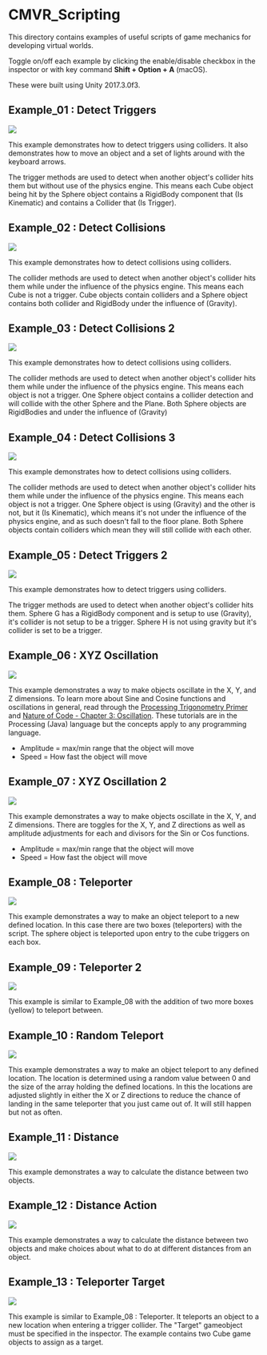 # CMVR_Scripting

This directory contains examples of useful scripts of game mechanics for developing virtual worlds.

Toggle on/off each example by clicking the enable/disable checkbox in the inspector or with key command **Shift + Option + A** (macOS).

These were built using Unity 2017.3.0f3.

## Example_01 : Detect Triggers

![](../gifs/CMVR_Scripting_ex_01.gif)

This example demonstrates how to detect triggers using colliders. It also demonstrates how to move an object and a set of lights around with the keyboard arrows.

The trigger methods are used to detect when another object's collider hits them but without use of the physics engine. This means each Cube object being hit by the Sphere object contains a RigidBody component that (Is Kinematic) and contains a Collider that (Is Trigger).

## Example_02 : Detect Collisions

![](../gifs/CMVR_Scripting_ex_02.gif)

This example demonstrates how to detect collisions using colliders.

The collider methods are used to detect when another object's collider hits them while under the influence of the physics engine. This means each Cube is not a trigger. Cube objects contain colliders and a Sphere object contains both collider and RigidBody under the influence of (Gravity).

## Example_03 : Detect Collisions 2

![](../gifs/CMVR_Scripting_ex_03.gif)

This example demonstrates how to detect collisions using colliders.

The collider methods are used to detect when another object's collider hits them while under the influence of the physics engine. This means each object is not a trigger. One Sphere object contains a collider detection and will collide with the other Sphere and the Plane. Both Sphere objects are RigidBodies and under the influence of (Gravity)

## Example_04 : Detect Collisions 3

![](../gifs/CMVR_Scripting_ex_04.gif)

This example demonstrates how to detect collisions using colliders.

The collider methods are used to detect when another object's collider hits them while under the influence of the physics engine. This means each object is not a trigger. One Sphere object is using (Gravity) and the other is not, but it (Is Kinematic), which means it's not under the influence of the physics engine, and as such doesn't fall to the floor plane. Both Sphere objects contain colliders which mean they will still collide with each other.

## Example_05 : Detect Triggers 2

![](../gifs/CMVR_Scripting_ex_05.gif)

This example demonstrates how to detect triggers using colliders.

The trigger methods are used to detect when another object's collider hits them. Sphere G has a RigidBody component and is setup to use (Gravity), it's collider is not setup to be a trigger. Sphere H is not using gravity but it's collider is set to be a trigger.

## Example_06 : XYZ Oscillation

![](../gifs/CMVR_Scripting_ex_06.gif)

This example demonstrates a way to make objects oscillate in the X, Y, and Z dimensions. To learn more about Sine and Cosine functions and oscillations in general, read through the [Processing Trigonometry Primer](https://processing.org/tutorials/trig/) and [Nature of Code - Chapter 3: Oscillation](http://natureofcode.com/book/chapter-3-oscillation/). These tutorials are in the Processing (Java) language but the concepts apply to any programming language.

* Amplitude = max/min range that the object will move
* Speed = How fast the object will move

## Example_07 : XYZ Oscillation 2

![](../gifs/CMVR_Scripting_ex_07.gif)

This example demonstrates a way to make objects oscillate in the X, Y, and Z dimensions. There are toggles for the X, Y, and Z directions as well as amplitude adjustments for each and divisors for the Sin or Cos functions.

* Amplitude = max/min range that the object will move
* Speed = How fast the object will move

## Example_08 : Teleporter

![](../gifs/CMVR_Scripting_ex_08.gif)

This example demonstrates a way to make an object teleport to a new defined location. In this case there are two boxes (teleporters) with the script. The sphere object is teleported upon entry to the cube triggers on each box.

## Example_09 : Teleporter 2

![](../gifs/CMVR_Scripting_ex_09.gif)

This example is similar to Example_08 with the addition of two more boxes (yellow) to teleport between.

## Example_10 : Random Teleport

![](../gifs/CMVR_Scripting_ex_10.gif)

This example demonstrates a way to make an object teleport to any defined location. The location is determined using a random value between 0 and the size of the array holding the defined locations. In this the locations are adjusted slightly in either the X or Z directions to reduce the chance of landing in the same teleporter that you just came out of. It will still happen but not as often.

## Example_11 : Distance

![](../gifs/CMVR_Scripting_ex_11.gif)

This example demonstrates a way to calculate the distance between two objects.

## Example_12 : Distance Action

![](../gifs/CMVR_Scripting_ex_12.gif)

This example demonstrates a way to calculate the distance between two objects and make choices about what to do at different distances from an object.

## Example_13 : Teleporter Target

![](../gifs/CMVR_Scripting_ex_13.gif)

This example is similar to Example_08 : Teleporter. It teleports an object to a new location when entering a trigger collider. The "Target" gameobject must be specified in the inspector. The example contains two Cube game objects to assign as a target.








